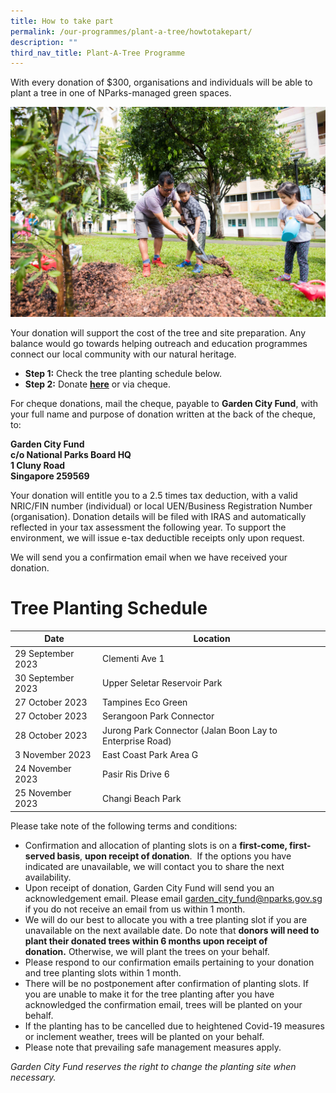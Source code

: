 ```yaml
---
title: How to take part
permalink: /our-programmes/plant-a-tree/howtotakepart/
description: ""
third_nav_title: Plant-A-Tree Programme
---
```

With every donation of $300, organisations and individuals will be able to plant a tree in one of NParks-managed green spaces.&nbsp;

![](/images/Tree%20Planting%20(Pls%20credit%20NParks)%20(3).jpg)

[](mailto:garden_city_fund@nparks.gov.sg)Your donation will support the cost of the tree and site preparation. Any balance would go towards helping outreach and education programmes connect our local community with our natural heritage.&nbsp;

*   **Step 1:**&nbsp;Check the tree planting schedule below.
*   **Step 2:**&nbsp;Donate&nbsp;**[here](https://www.giving.sg/garden-city-fund/plantatreeprogramme)**&nbsp;or via cheque.

For cheque donations, mail the cheque, payable to&nbsp;**Garden City Fund**, with your full name and purpose of donation written at the back of the cheque, to:

<b>Garden City Fund  
c/o National Parks Board HQ  
1 Cluny Road  
Singapore 259569 </b>


Your donation will entitle you to a 2.5 times tax deduction, with a valid NRIC/FIN number (individual) or local UEN/Business Registration Number (organisation). Donation details will be filed with IRAS and automatically reflected in your tax assessment the following year.&nbsp;To support the environment, we will issue e-tax deductible receipts only upon request.

We will send you a confirmation email when we have received your donation.

# Tree Planting Schedule



| Date | Location| 
| -------- | -------- | 
| 29 September 2023 | Clementi Ave 1 |
| 30 September 2023 | Upper Seletar Reservoir Park |
| 27 October 2023 | Tampines Eco Green |
| 27 October 2023 | Serangoon Park Connector |
| 28 October 2023 | Jurong Park Connector (Jalan Boon Lay to Enterprise Road) |
| 3 November 2023 | East Coast Park Area G |
| 24 November 2023 | Pasir Ris Drive 6 |
| 25 November 2023 | Changi Beach Park |

Please take note of the following terms and conditions:

*   Confirmation and allocation of planting slots is on a&nbsp;**first-come, first-served basis**,&nbsp;**upon receipt of donation**. &nbsp;If the options you have indicated are unavailable, we will contact you to share the next availability.
*   Upon receipt of donation, Garden City Fund will send you an acknowledgement email. Please email garden_city_fund@nparks.gov.sg if you do not receive an email from us within 1 month.
*   We will do our best to allocate you with a tree planting slot if you are unavailable on the next available date. Do note that&nbsp;**donors will need to plant their donated trees&nbsp;within&nbsp;6 months&nbsp;upon receipt of donation.**&nbsp;Otherwise, we will plant the trees on your behalf.
*   Please respond to our confirmation emails pertaining to your donation and tree planting slots within 1 month.
*   There will be no postponement after confirmation of planting slots. If you are unable to make it for the tree planting after you have acknowledged the confirmation email, trees will be planted on your behalf.
*   If the planting has to be cancelled due to heightened Covid-19 measures or inclement weather, trees will be planted on your behalf.
*   Please note that prevailing safe management measures apply.

_Garden City Fund reserves the right to change the planting site when necessary._

